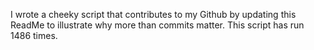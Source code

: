 I wrote a cheeky script that contributes to my Github by updating this ReadMe to illustrate why more than commits matter. This script has run 1486 times.